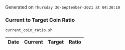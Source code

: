 Generated on `Thursday 30-September-2021 at 04:30:10`

### Current to Target Coin Ratio
`current_coin_ratio.sh`

Date|Current|Target|Ratio
---|---|---|---
